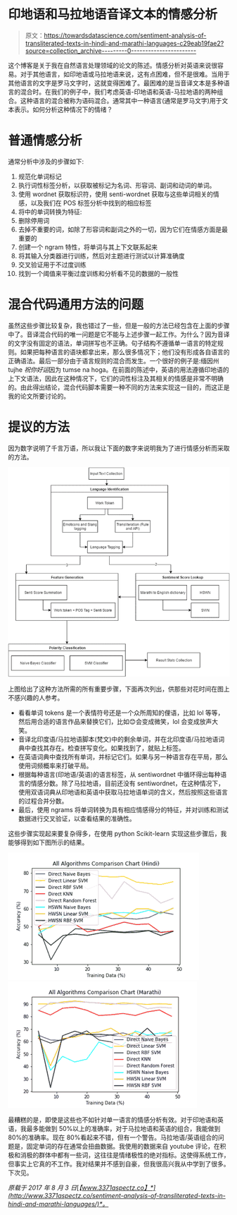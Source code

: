 # 印地语和马拉地语音译文本的情感分析

> 原文：<https://towardsdatascience.com/sentiment-analysis-of-transliterated-texts-in-hindi-and-marathi-languages-c29eab19fae2?source=collection_archive---------0----------------------->

这个博客是关于我在自然语言处理领域的论文的陈述。情感分析对英语来说很容易。对于其他语言，如印地语或马拉地语来说，这有点困难，但不是很难。当用于其他语言的文字是罗马文字时，这就变得困难了。最困难的是当音译文本是多种语言的混合时。在我们的例子中，我们考虑英语-印地语和英语-马拉地语的两种组合。这种语言的混合被称为语码混合。通常其中一种语言(通常是罗马文字)用于文本表示。如何分析这种情况下的情绪？

# 普通情感分析

通常分析中涉及的步骤如下:

1.  规范化单词标记
2.  执行词性标签分析，以获取被标记为名词、形容词、副词和动词的单词。
3.  使用 wordnet 获取标识符，使用 senti-wordnet 获取与这些单词相关的情感，以及我们在 POS 标签分析中找到的相应标签
4.  将中的单词转换为特征:
5.  删除停用词
6.  去掉不重要的词，如除了形容词和副词之外的一切，因为它们在情感方面是最重要的
7.  创建一个 ngram 特性，将单词与其上下文联系起来
8.  将其输入分类器进行训练，然后对主题进行测试以计算准确度
9.  交叉验证用于不过度训练
10.  找到一个阈值来平衡过度训练和分析看不见的数据的一般性

# 混合代码通用方法的问题

虽然这些步骤比较复杂，我也错过了一些，但是一般的方法已经包含在上面的步骤中了。音译混合代码的唯一问题是它不能与上述步骤一起工作。为什么？因为音译的文字没有固定的语法，单词拼写也不正确。句子结构不遵循单一语言的特定规则。如果把每种语言的语块都拿出来，那么很多情况下；他们没有形成各自语言的正确语法。最后一部分由于语言规则的混合而发生。一个很好的例子是:缅因州 tujhe *祝你好运*因为 tumse na hoga。在前面的陈述中，英语的用法遵循印地语的上下文语法，因此在这种情况下，它们的词性标注及其相关的情感是非常不明确的。由此得出结论，混合代码脚本需要一种不同的方法来实现这一目的，而这正是我的论文所要讨论的。

# 提议的方法

因为数字说明了千言万语，所以我让下面的数字来说明我为了进行情感分析而采取的方法。

![](img/ff78de9aec2ba818451ce11829668d57.png)

上图给出了这种方法所需的所有重要步骤，下面再次列出，供那些对花时间在图上不感兴趣的人参考。

*   看看单词 tokens 是一个表情符号还是一个众所周知的俚语，比如 lol 等等，然后用合适的语言作品来替换它们，比如😊会变成微笑，lol 会变成放声大笑。
*   音译北印度语/马拉地语脚本(梵文)中的剩余单词，并在北印度语/马拉地语词典中查找其存在。检查拼写变化。如果找到了，就贴上标签。
*   在英语词典中查找所有单词，并标记它们。如果与另一种语言存在平局，那么使用词频概率来打破平局。
*   根据每种语言(印地语/英语)的语言标签，从 sentiwordnet 中循环得出每种语言的情感分数。除了马拉地语，目前还没有 sentiwordnet，在这种情况下，使用双语词典从印地语和英语中获取马拉地语单词的含义，然后按照这些语言的过程合并分数。
*   最后，使用 ngrams 将单词转换为具有相应情感得分的特征，并对训练和测试数据进行交叉验证，以查看结果的准确性。

这些步骤实现起来要复杂得多，在使用 python Scikit-learn 实现这些步骤后，我能够得到如下图所示的结果。

![](img/977efd219eeff720fb00184571e628de.png)![](img/14ac5b8ee7ae2a19dfda5b50190b7204.png)

最糟糕的是，即使是这些也不如针对单一语言的情感分析有效。对于印地语和英语，我最多能做到 50%以上的准确率，对于马拉地语和英语的组合，我能做到 80%的准确率。现在 80%看起来不错，但有一个警告。马拉地语/英语组合的问题是，固定单词的存在通常会扭曲数据。我使用的数据来自 youtube 评论，在积极和消极的群体中都有一些词，这往往是情绪极性的绝对指标。这使得系统工作，但事实上它真的不工作。我对结果并不感到自豪，但我很高兴我从中学到了很多。下次见。

*原载于 2017 年 8 月 3 日*[*【www.3371aspectz.co】*](http://www.3371aspectz.co/sentiment-analysis-of-transliterated-texts-in-hindi-and-marathi-languages/)*。*